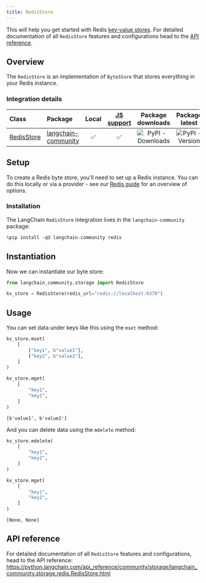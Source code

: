 ```yaml
---
title: RedisStore
---
```


This will help you get started with Redis [key-value stores](/oss/concepts/key_value_stores). For detailed documentation of all `RedisStore` features and configurations head to the [API reference](https://python.langchain.com/api_reference/community/storage/langchain_community.storage.redis.RedisStore.html).

## Overview

The `RedisStore` is an implementation of `ByteStore` that stores everything in your Redis instance.

### Integration details

| Class | Package | Local | [JS support](https://js.langchain.com/docs/integrations/stores/ioredis_storage) | Package downloads | Package latest |
| :--- | :--- | :---: | :---: |  :---: | :---: |
| [RedisStore](https://python.langchain.com/api_reference/community/storage/langchain_community.storage.redis.RedisStore.html) | [langchain-community](https://python.langchain.com/api_reference/community/index.html) | ✅ | ✅ | ![PyPI - Downloads](https://img.shields.io/pypi/dm/langchain_community?style=flat-square&label=%20) | ![PyPI - Version](https://img.shields.io/pypi/v/langchain_community?style=flat-square&label=%20) |

## Setup

To create a Redis byte store, you'll need to set up a Redis instance. You can do this locally or via a provider - see our [Redis guide](/oss/integrations/providers/redis) for an overview of options.

### Installation

The LangChain `RedisStore` integration lives in the `langchain-community` package:


```python
%pip install -qU langchain-community redis
```

## Instantiation

Now we can instantiate our byte store:


```python
from langchain_community.storage import RedisStore

kv_store = RedisStore(redis_url="redis://localhost:6379")
```

## Usage

You can set data under keys like this using the `mset` method:


```python
kv_store.mset(
    [
        ["key1", b"value1"],
        ["key2", b"value2"],
    ]
)

kv_store.mget(
    [
        "key1",
        "key2",
    ]
)
```



```output
[b'value1', b'value2']
```


And you can delete data using the `mdelete` method:


```python
kv_store.mdelete(
    [
        "key1",
        "key2",
    ]
)

kv_store.mget(
    [
        "key1",
        "key2",
    ]
)
```



```output
[None, None]
```


## API reference

For detailed documentation of all `RedisStore` features and configurations, head to the API reference: https://python.langchain.com/api_reference/community/storage/langchain_community.storage.redis.RedisStore.html
